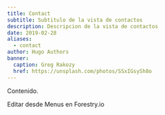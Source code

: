```yaml
---
title: Contact
subtitle: Subtitulo de la vista de contactos
description: Descripcion de la vista de contactos
date: 2019-02-28
aliases:
  - contact
author: Hugo Authors
banner:
  caption: Greg Rakozy
  href: https://unsplash.com/photos/SSxIGsySh8o
---
```


Contenido.

Editar desde Menus en Forestry.io






